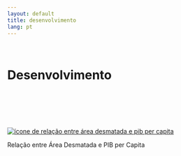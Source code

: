 ```yaml
---
layout: default
title: desenvolvimento
lang: pt
---
```


<link rel="stylesheet" href="style.css">

<br>

<h1 class="title-about">Desenvolvimento</h1>

<br>
<br>
<br>
<br>
<br>

<div class="imagens-container">
   <div class="icone-bloco">
    <a href="{{ site.baseurl }}/pt/viz/relacao-area-desmatada-e-pibpc" target="_blank" rel="noopener noreferrer">
      <img src="{{ site.baseurl }}/assets/img/icon_relacao_area_desmatada_e_pibpc.png" alt="ícone de relação entre área desmatada e pib per capita">
    </a><br>
    <p>Relação entre Área Desmatada e PIB per Capita</p>
   </div>
</div>

<br>
<br>
<br>
<br>
